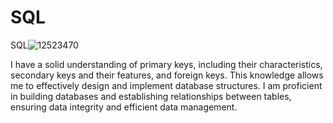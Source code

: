 # SQL
SQL![12523470](https://github.com/user-attachments/assets/f2195e21-ad20-47b4-9240-6a6b5952093b)

I have a solid understanding of primary keys, including their characteristics, secondary keys and their features, and foreign keys. This knowledge allows me to effectively design and implement database structures.
I am proficient in building databases and establishing relationships between tables, ensuring data integrity and efficient data management. 
